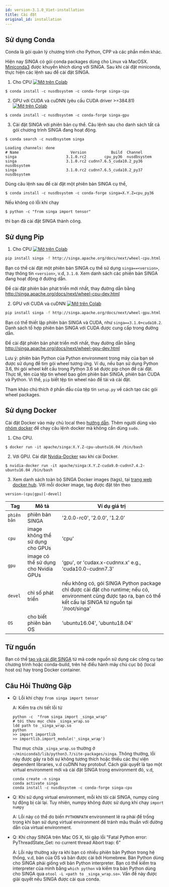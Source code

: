 ```yaml
---
id: version-3.1.0_Viet-installation
title: Cài đặt
original_id: installation
---
```


<!--- Licensed to the Apache Software Foundation (ASF) under one or more contributor license agreements.  See the NOTICE file distributed with this work for additional information regarding copyright ownership.  The ASF licenses this file to you under the Apache License, Version 2.0 (the "License"); you may not use this file except in compliance with the License.  You may obtain a copy of the License at http://www.apache.org/licenses/LICENSE-2.0 Unless required by applicable law or agreed to in writing, software distributed under the License is distributed on an "AS IS" BASIS, WITHOUT WARRANTIES OR CONDITIONS OF ANY KIND, either express or implied.  See the License for the specific language governing permissions and limitations under the License.  -->

## Sử dụng Conda

Conda là gói quản lý chương trình cho Python, CPP và các phần mềm khác.

Hiện nay SINGA có gói conda packages dùng cho Linux và MacOSX.
[Miniconda3](https://conda.io/miniconda.html) được khuyến khích dùng với SINGA.
Sau khi cài đặt miniconda, thực hiện các lệnh sau để cài đặt SINGA.

1. Cho CPU
   [![Mở trên Colab](https://colab.research.google.com/assets/colab-badge.svg)](https://colab.research.google.com/drive/1Ntkhi-Z6XTR8WYPXiLwujHd2dOm0772V?usp=sharing)

```shell
$ conda install -c nusdbsystem -c conda-forge singa-cpu
```

2. GPU với CUDA và cuDNN (yêu cầu CUDA driver >=384.81)
   [![Mở trên Colab](https://colab.research.google.com/assets/colab-badge.svg)](https://colab.research.google.com/drive/1do_TLJe18IthLOnBOsHCEe-FFPGk1sPJ?usp=sharing)

```shell
$ conda install -c nusdbsystem -c conda-forge singa-gpu
```

3. Cài đặt SINGA với phiên bản cụ thể. Câu lệnh sau cho danh sách tất cả gói
   chương trình SINGA đang hoạt động.

```shell
$ conda search -c nusdbsystem singa

Loading channels: done
# Name                       Version           Build  Channel
singa                      3.1.0.rc2        cpu_py36  nusdbsystem
singa                      3.1.0.rc2 cudnn7.6.5_cuda10.2_py36  nusdbsystem
singa                      3.1.0.rc2 cudnn7.6.5_cuda10.2_py37  nusdbsystem
```

<!--- > Lưu ý rằng việc sử dụng nightly built images không được khuyến khích ngoại trừ trong quá trình phát triển và kiểm định. Khuyến khích việc sử dụng phiên bản phát hành ổn định. -->

Dùng câu lệnh sau để cài đặt một phiên bản SINGA cụ thể,

```shell
$ conda install -c nusdbsystem -c conda-forge singa=X.Y.Z=cpu_py36
```

Nếu không có lỗi khi chạy

```shell
$ python -c "from singa import tensor"
```

thì bạn đã cài đặt SINGA thành công.

## Sử dụng Pip

1. Cho CPU
   [![Mở trên Colab](https://colab.research.google.com/assets/colab-badge.svg)](https://colab.research.google.com/drive/17RA056Brwk0vBQTFaZ-l9EbqwADO0NA9?usp=sharing)

```bash
pip install singa -f http://singa.apache.org/docs/next/wheel-cpu.html --trusted-host singa.apache.org
```

Bạn có thể cài đặt một phiên bản SINGA cụ thể sử dụng `singa==<version>`, thay
thông tin `<version>`, v.d, `3.1.0`. Xem danh sách các phiên bản SINGA đang hoạt
động ở đường dẫn.

Để cài đặt phiên bản phát triển mới nhất, thay đường dẫn bằng
http://singa.apache.org/docs/next/wheel-cpu-dev.html

2. GPU với CUDA và cuDNN
   [![Mở trên Colab](https://colab.research.google.com/assets/colab-badge.svg)](https://colab.research.google.com/drive/1W30IPCqj5fG8ADAQsFqclaCLyIclVcJL?usp=sharing)

```bash
pip install singa -f http://singa.apache.org/docs/next/wheel-gpu.html --trusted-host singa.apache.org
```

Bạn có thể thiết lập phiên bản SINGA và CUDA, như `singa==3.1.0+cuda10.2`. Danh
sách tổ hợp phiên bản SINGA với CUDA được cung cấp trong đường dẫn.

Để cài đặt phiên bản phát triển mới nhất, thay đường dẫn bằng
http://singa.apache.org/docs/next/wheel-gpu-dev.html

Lưu ý: phiên bản Python của Python environment trong máy của bạn sẽ được sử dụng
để tìm gói wheel tương ứng. Ví dụ, nếu bạn sử dụng Python 3.6, thì gói wheel kết
cấu trong Python 3.6 sẽ được pip chọn để cài đặt. Thực tế, tên của tệp tin wheel
bao gồm phiên bản SINGA, phiên bản CUDA và Python. Vì thế, `pip` biết tệp tin
wheel nào để tải và cài đặt.

Tham khảo chú thích ở phần đầu của tệp tin `setup.py` về cách tạo các gói wheel
packages.

## Sử dụng Docker

Cài đặt Docker vào máy chủ local theo
[hướng dẫn](https://docs.docker.com/install/). Thêm người dùng vào
[nhóm docker](https://docs.docker.com/install/linux/linux-postinstall/) để chạy
câu lệnh docker mà không cần dùng `sudo`.

1. Cho CPU.

```shell
$ docker run -it apache/singa:X.Y.Z-cpu-ubuntu16.04 /bin/bash
```

2. Với GPU. Cài đặt [Nvidia-Docker](https://github.com/NVIDIA/nvidia-docker) sau
   khi cài Docker.

```shell
$ nvidia-docker run -it apache/singa:X.Y.Z-cuda9.0-cudnn7.4.2-ubuntu16.04 /bin/bash
```

3. Xem danh sách toàn bộ SINGA Docker images (tags), tại
   [trang web docker hub](https://hub.docker.com/r/apache/singa/). Với mỗi
   docker image, tag được đặt tên theo

```shell
version-(cpu|gpu)[-devel]
```

| Tag         | Mô tả                                | Ví dụ giá trị                                                                                                                                                      |
| ----------- | ------------------------------------ | ------------------------------------------------------------------------------------------------------------------------------------------------------------------ |
| `phiên bản` | phiên bản SINGA                      | '2.0.0-rc0', '2.0.0', '1.2.0'                                                                                                                                      |
| `cpu`       | image không thể sử dụng cho GPUs     | 'cpu'                                                                                                                                                              |
| `gpu`       | image có thể sử dụng cho Nvidia GPUs | 'gpu', or 'cudax.x-cudnnx.x' e.g., 'cuda10.0-cudnn7.3'                                                                                                             |
| `devel`     | chỉ số phát triển                    | nếu không có, gói SINGA Python package chỉ được cài đặt cho runtime; nếu có, environment cũng được tạo ra, bạn có thể kết cấu lại SINGA từ nguồn tại '/root/singa' |
| `OS`        | cho biết phiên bản OS                | 'ubuntu16.04', 'ubuntu18.04'                                                                                                                                       |

## Từ nguồn

Bạn có thể [tạo và cài đặt SINGA](build.md) từ mã code nguồn sử dụng các công cụ
tạo chương trình hoặc conda-build, trên hệ điều hành máy chủ cục bộ (local host
os) hay trong Docker container.

## Câu Hỏi Thường Gặp

- Q: Lỗi khi chạy `from singa import tensor`

  A: Kiểm tra chi tiết lỗi từ

  ```shell
  python -c  "from singa import _singa_wrap"
  # tới thưu mục chứa _singa_wrap.so
  ldd path to _singa_wrap.so
  python
  >> import importlib
  >> importlib.import_module('_singa_wrap')
  ```

  Thư mục chứa `_singa_wrap.so` thường ở
  `~/miniconda3/lib/python3.7/site-packages/singa`. Thông thường, lỗi này được
  gây ra bởi sự không tương thích hoặc thiếu các thư viện dependent libraries,
  v.d cuDNN hay protobuf. Cách giải quyết là tạo một virtual environment mới và
  cài đặt SINGA trong environment đó, v.d,

  ```shell
  conda create -n singa
  conda activate singa
  conda install -c nusdbsystem -c conda-forge singa-cpu
  ```

- Q: Khi sử dụng virtual environment, mỗi khi tôi cài SINGA, numpy cũng tự động
  bị cài lại. Tuy nhiên, numpy không được sử dụng khi chạy `import numpy`

  A: Lỗi này có thể do biến `PYTHONPATH` environment lẽ ra phải để trống trong
  khi bạn sử dụng virtual environment để tránh mâu thuẫn với đường dẫn của
  virtual environment.

- Q: Khi chạy SINGA trên Mac OS X, tôi gặp lỗi "Fatal Python error:
  PyThreadState_Get: no current thread Abort trap: 6"

  A: Lỗi này thường xảy ra khi bạn có nhiều phiên bản Python trong hệ thống,
  v.d, bản của OS và bản được cài bởi Homebrew. Bản Python dùng cho SINGA phải
  giống với bản Python interpreter. Bạn có thể kiểm tra interpreter của mình
  bằng `which python` và kiểm tra bản Python dùng cho SINGA qua
  `otool -L <path to _singa_wrap.so>`. Vấn đề này được giải quyết nếu SINGA được
  cài qua conda.
